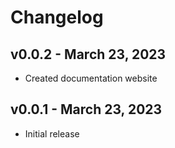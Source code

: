 # Changelog

## v0.0.2 - March 23, 2023

- Created documentation website

## v0.0.1 - March 23, 2023

- Initial release
